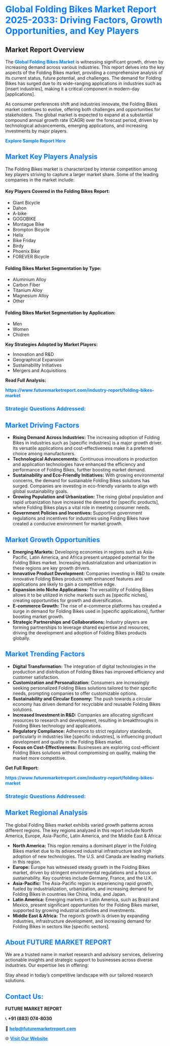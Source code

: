 <h1 style="color: #007BFF;">Global Folding Bikes Market Report 2025-2033: Driving Factors, Growth Opportunities, and Key Players</h1>

<section id="overview">
<h2>Market Report Overview</h2>
<p>The <a href="https://www.futuremarketreport.com/industry-report/folding-bikes-market" style="color: #007BFF; text-decoration: none;"><strong>Global Folding Bikes Market</strong></a> is witnessing significant growth, driven by increasing demand across various industries. This report delves into the key aspects of the Folding Bikes market, providing a comprehensive analysis of its current status, future potential, and challenges. The demand for Folding Bikes has surged due to its wide-ranging applications in industries such as [insert industries], making it a critical component in modern-day [applications].</p>
<p>As consumer preferences shift and industries innovate, the Folding Bikes market continues to evolve, offering both challenges and opportunities for stakeholders. The global market is expected to expand at a substantial compound annual growth rate (CAGR) over the forecast period, driven by technological advancements, emerging applications, and increasing investments by major players.</p>
</section>

<section id="overview">
<p><a href="https://www.futuremarketreport.com/request-sample/reportId=83352" style="color: #007BFF; text-decoration: none;"><strong>Explore Sample Report Here</strong></a></p>
</section>

<section id="key-players">
<h2 style="color: #007BFF;">Market Key Players Analysis</h2>
<p>The Folding Bikes market is characterized by intense competition among key players striving to capture a larger market share. Some of the leading companies in the market include:</p>
<h4>Key Players Covered in the Folding Bikes Report:</h4>
<ul><li>Giant Bicycle</li><li>Dahon</li><li>A-bike</li><li>GOGOBIKE</li><li>Montague Bike</li><li>Brompton Bicycle</li><li>Helix</li><li>Bike Friday</li><li>Birdy</li><li>Phoenix Bike</li><li>FOREVER Bicycle</li></ul>
<h4>Folding Bikes Market Segmentation by Type:</h4>
<ul><li>Aluminium Alloy</li><li>Carbon Fiber</li><li>Titanium Alloy</li><li>Magnesium Alloy</li><li>Other</li></ul>

<h4>Folding Bikes Market Segmentation by Application:</h4>
<ul><li>Men</li><li>Women</li><li>Chidren</li></ul>
<p><strong>Key Strategies Adopted by Market Players:</strong></p>
<ul>
<li>Innovation and R&D</li>
<li>Geographical Expansion</li>
<li>Sustainability Initiatives</li>
<li>Mergers and Acquisitions</li>
</ul>
</section>

<section>
<p><strong>Read Full Analysis: </strong></p><a href="https://www.futuremarketreport.com/industry-report/folding-bikes-market" style="color: #007BFF; text-decoration: none;"><strong>https://www.futuremarketreport.com/industry-report/folding-bikes-market</strong></a>
<h3 style="color: #007BFF;">Strategic Questions Addressed:</h3>
</section>

<section id="driving-factors">
<h2 style="color: #007BFF;">Market Driving Factors</h2>
<ul>
<li><strong>Rising Demand Across Industries:</strong> The increasing adoption of Folding Bikes in industries such as [specific industries] is a major growth driver. Its versatile applications and cost-effectiveness make it a preferred choice among manufacturers.</li>
<li><strong>Technological Advancements:</strong> Continuous innovations in production and application technologies have enhanced the efficiency and performance of Folding Bikes, further boosting market demand.</li>
<li><strong>Sustainability and Eco-Friendly Initiatives:</strong> With growing environmental concerns, the demand for sustainable Folding Bikes solutions has surged. Companies are investing in eco-friendly variants to align with global sustainability goals.</li>
<li><strong>Growing Population and Urbanization:</strong> The rising global population and rapid urbanization have increased the demand for [specific products], where Folding Bikes plays a vital role in meeting consumer needs.</li>
<li><strong>Government Policies and Incentives:</strong> Supportive government regulations and incentives for industries using Folding Bikes have created a conducive environment for market growth.</li>
</ul>
</section>

<section id="growth-opportunities">
<h2 style="color: #007BFF;">Market Growth Opportunities</h2>
<ul>
<li><strong>Emerging Markets:</strong> Developing economies in regions such as Asia-Pacific, Latin America, and Africa present untapped potential for the Folding Bikes market. Increasing industrialization and urbanization in these regions are key growth drivers.</li>
<li><strong>Innovative Product Development:</strong> Companies investing in R&D to create innovative Folding Bikes products with enhanced features and applications are likely to gain a competitive edge.</li>
<li><strong>Expansion into Niche Applications:</strong> The versatility of Folding Bikes allows it to be utilized in niche markets such as [specific niches], creating opportunities for growth and diversification.</li>
<li><strong>E-commerce Growth:</strong> The rise of e-commerce platforms has created a surge in demand for Folding Bikes used in [specific applications], further boosting market growth.</li>
<li><strong>Strategic Partnerships and Collaborations:</strong> Industry players are forming partnerships to leverage shared expertise and resources, driving the development and adoption of Folding Bikes products globally.</li>
</ul>
</section>

<section id="trending-factors">
<h2 style="color: #007BFF;">Market Trending Factors</h2>
<ul>
<li><strong>Digital Transformation:</strong> The integration of digital technologies in the production and distribution of Folding Bikes has improved efficiency and customer satisfaction.</li>
<li><strong>Customization and Personalization:</strong> Consumers are increasingly seeking personalized Folding Bikes solutions tailored to their specific needs, prompting companies to offer customizable options.</li>
<li><strong>Sustainability and Circular Economy:</strong> The push towards a circular economy has driven demand for recyclable and reusable Folding Bikes solutions.</li>
<li><strong>Increased Investment in R&D:</strong> Companies are allocating significant resources to research and development, resulting in breakthroughs in Folding Bikes technology and applications.</li>
<li><strong>Regulatory Compliance:</strong> Adherence to strict regulatory standards, particularly in industries like [specific industries], is influencing product development and quality in the Folding Bikes market.</li>
<li><strong>Focus on Cost-Effectiveness:</strong> Businesses are exploring cost-efficient Folding Bikes solutions without compromising on quality, making the market more competitive.</li>
</ul>
</section>

<section>
<p><strong>Get Full Report: </strong></p><a href="https://www.futuremarketreport.com/industry-report/folding-bikes-market" style="color: #007BFF; text-decoration: none;"><strong>https://www.futuremarketreport.com/industry-report/folding-bikes-market</strong></a>
<h3 style="color: #007BFF;">Strategic Questions Addressed:</h3>
</section>


<section id="regional-analysis">
<h2 style="color: #007BFF;">Market Regional Analysis</h2>
<p>The global Folding Bikes market exhibits varied growth patterns across different regions. The key regions analyzed in this report include North America, Europe, Asia-Pacific, Latin America, and the Middle East & Africa:</p>
<ul>
<li><strong>North America:</strong> This region remains a dominant player in the Folding Bikes market due to its advanced industrial infrastructure and high adoption of new technologies. The U.S. and Canada are leading markets in this region.</li>
<li><strong>Europe:</strong> Europe has witnessed steady growth in the Folding Bikes market, driven by stringent environmental regulations and a focus on sustainability. Key countries include Germany, France, and the U.K.</li>
<li><strong>Asia-Pacific:</strong> The Asia-Pacific region is experiencing rapid growth, fueled by industrialization, urbanization, and increasing demand for Folding Bikes in countries like China, India, and Japan.</li>
<li><strong>Latin America:</strong> Emerging markets in Latin America, such as Brazil and Mexico, present significant opportunities for the Folding Bikes market, supported by growing industrial activities and investments.</li>
<li><strong>Middle East & Africa:</strong> The region’s growth is driven by expanding industries, infrastructure development, and increasing demand for Folding Bikes in sectors like [specific sectors].</li>
</ul>
</section>

<footer>
<h2 style="color: #007BFF;">About FUTURE MARKET REPORT</h2>
<p>We are a trusted name in market research and advisory services, delivering actionable insights and strategic support to businesses across diverse industries. Our expertise lies in offering:</p>

<p>Stay ahead in today’s competitive landscape with our tailored research solutions.</p>

<h2 style="color: #007BFF;">Contact Us:</h2>
<p><strong>FUTURE MARKET REPORT</strong></p>
<p>📞 <strong>+91 (883) 074-8030</strong></p>
<p>📧 <strong><a href="mailto:help@futuremarketreport.com" style="color: #007BFF;">help@futuremarketreport.com</a></strong></p>
<p>🌐 <strong><a href="https://www.futuremarketreport.com/" style="color: #007BFF;">Visit Our Website</a></strong></p>
</footer>
